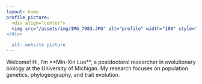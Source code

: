 ```yaml
---
layout: home
profile_picture:
  <div align="center">
  <img src="/assets/img/IMG_7983.JPG" alt="profile" width="180" style="border-radius: 50%;" />
</div>

  alt: website picture
---
```


<p>
  Welcome! 
  Hi, I’m **Min-Xin Luo**, a postdoctoral researcher in evolutionary biology at the University of Michigan.  
My research focuses on population genetics, phylogeography, and trait evolution.
</p>

<p>
  
</p>
